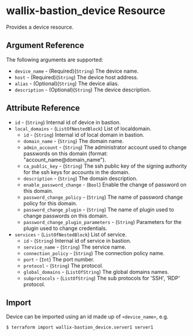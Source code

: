 # wallix-bastion_device Resource

Provides a device resource.

## Argument Reference

The following arguments are supported:

* `device_name` - (Required)(`String`) The device name.
* `host` - (Required)(`String`) The device host address.
* `alias` - (Optional)(`String`) The device alias.
* `description` - (Optional)(`String`) The device description.

## Attribute Reference

* `id` - (`String`) Internal id of device in bastion.
* `local_domains` - (`ListOfNestedBlock`) List of localdomain.
  * `id` - (`String`) Internal id of local domain in bastion.
  * `domain_name` - (`String`) The domain name.
  * `admin_account` - (`String`) The administrator account used to change passwords on this domain (format: "account_name@domain_name").
  * `ca_public_key` - (`String`) The ssh public key of the signing authority for the ssh keys for accounts in the domain.
  * `description` - (`String`) The domain description.
  * `enable_password_change` - (`Bool`) Enable the change of password on this domain.
  * `password_change_policy` - (`String`) The name of password change policy for this domain.
  * `password_change_plugin` - (`String`) The name of plugin used to change passwords on this domain.
  * `password_change_plugin_parameters` - (`String`) Parameters for the plugin used to change credentials.
* `services` - (`ListOfNestedBlock`) List of service.
  * `id` - (`String`) Internal id of service in bastion.
  * `service_name` - (`String`) The service name.
  * `connection_policy` - (`String`) The connection policy name.
  * `port` - (`Int`) The port number.
  * `protocol` - (`String`) The protocol.
  * `global_domains` - (`ListOfString`) The global domains names.
  * `subprotocols` - (`ListOfString`) The sub protocols for 'SSH', 'RDP' protocol.

## Import

Device can be imported using an id made up of `<device_name>`, e.g.

```
$ terraform import wallix-bastion_device.server1 server1
```
